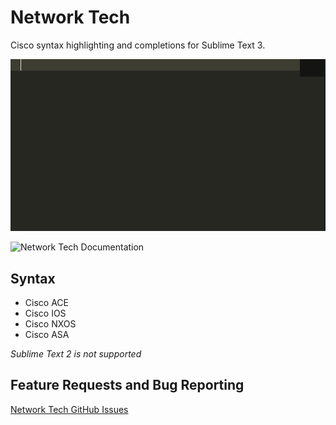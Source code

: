 # Network Tech

Cisco syntax highlighting and completions for Sublime Text 3.

![Cisco IOS Demo](/docs/_images/cisco_ios_demo.gif)

![Network Tech Documentation](http://network-tech.readthedocs.io/en/stable/)

## Syntax

 * Cisco ACE
 * Cisco IOS
 * Cisco NXOS
 * Cisco ASA

*Sublime Text 2 is not supported*

## Feature Requests and Bug Reporting

[Network Tech GitHub Issues](https://github.com/heyglen/network_tech/issues)
